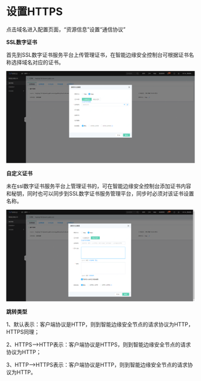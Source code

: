 # 设置HTTPS

点击域名进入配置页面，“资源信息”设置“通信协议”

**SSL数字证书**

首先到SSL数字证书服务平台上传管理证书，在智能边缘安全控制台可根据证书名称选择域名对应的证书。

![SSL证书](/image/Intelligent-Edge-Security/SSL证书.png)

**自定义证书**

未在ssl数字证书服务平台上管理证书的，可在智能边缘安全控制台添加证书内容和秘钥，同时也可以同步到SSL数字证书服务管理平台，同步时必须对该证书设置名称。

![自定义证书](/image/Intelligent-Edge-Security/自定义证书.png)

**跳转类型**

1、默认表示：客户端协议是HTTP，则到智能边缘安全节点的请求协议为HTTP，HTTPS同理；

2、HTTPS-->HTTP表示：客户端协议是HTTPS，则到智能边缘安全节点的请求协议为HTTP；

3、HTTP-->HTTPS表示：客户端协议是HTTP，则到智能边缘安全节点的请求协议为HTTP。

